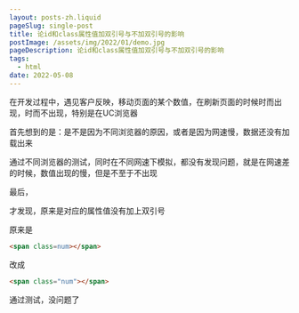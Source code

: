 ```yaml
---
layout: posts-zh.liquid
pageSlug: single-post
title: 论id和class属性值加双引号与不加双引号的影响
postImage: /assets/img/2022/01/demo.jpg
pageDescription: 论id和class属性值加双引号与不加双引号的影响
tags: 
  - html
date: 2022-05-08
---
```


在开发过程中，遇见客户反映，移动页面的某个数值，在刷新页面的时候时而出现，时而不出现，特别是在UC浏览器

首先想到的是：是不是因为不同浏览器的原因，或者是因为网速慢，数据还没有加载出来

通过不同浏览器的测试，同时在不同网速下模拟，都没有发现问题，就是在网速差的时候，数值出现的慢，但是不至于不出现

最后，

才发现，原来是对应的属性值没有加上双引号

原来是
```html
<span class=num></span>
```
改成
```html
<span class="num"></span>
```
通过测试，没问题了
